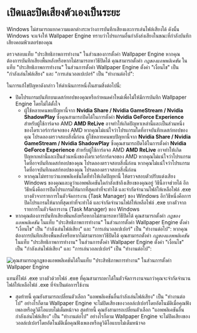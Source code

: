 # เปิดและปิดเสียงตัวเองเป็นระยะ

Windows ไม่สามารถแยกความแตกต่างระหว่างการบันทึกเสียงและการเล่นไฟล์เสียงได้ ดังนั้น Windows จะแจ้งให้ Wallpaper Engine ทราบว่าโปรแกรมอื่นกำลังส่งเสียงในขณะที่กำลังบันทึกเสียงคอมพิวเตอร์ของคุณ

ตรวจสอบแท็บ "ประสิทธิภาพการทำงาน" ในส่วนของการตั้งค่า Wallpaper Engine หากคุณต้องการบันทึกเสียงพื้นหลังหรือหากไม่สามารถหาวิธีปิดได้ คุณสามารถตั้งค่า *กฎของแอพพลิเคชัน* ในแท็บ "ประสิทธิภาพการทำงาน" ในส่วนการตั้งค่า Wallpaper Engine ตั้งค่า "เงื่อนไข" เป็น "กำลังเล่นไฟล์เสียง" และ "การเล่นวอลเปเปอร์" เป็น "ทำงานต่อไป":

ในการแก้ไขปัญหาดังกล่าว ให้ดำเนินการหนึ่งในสามสิ่งต่อไปนี้:

* ปิดโปรแกรมบันทึกบนเดสก์ทอปของคุณหรือกำหนดค่าใหม่เพื่อไม่ให้มีการบันทึก Wallpaper Engine โดยไม่ได้ตั้งใจ
    * ผู้ใช้หลายคนพบปัญหานี้จาก **Nvidia Share / Nvidia GameStream / Nvidia ShadowPlay** ซึ่งคุณสามารถปิดได้ในการตั้งค่า **Nvidia GeForce Experience** สำหรับผู้ใช้การ์ดจอ AMD **AMD ReLive** อาจทำให้เกิดปัญหาเหล่านี้และเป็นส่วนหนึ่งของไดรเวอร์การ์ดจอของ AMD หากคุณไม่แน่ใจว่าโปรแกรมใดที่อาจบันทึกเดสก์ทอปของคุณ โปรดลองตรวจสอบสิ่งนี้ก่อน ผู้ใช้หลายคนพบปัญหานี้จาก **Nvidia Share / Nvidia GameStream / Nvidia ShadowPlay** ซึ่งคุณสามารถปิดได้ในการตั้งค่า **Nvidia GeForce Experience** สำหรับผู้ใช้การ์ดจอ AMD **AMD ReLive** อาจทำให้เกิดปัญหาเหล่านี้และเป็นส่วนหนึ่งของไดรเวอร์การ์ดจอของ AMD หากคุณไม่แน่ใจว่าโปรแกรมใดที่อาจบันทึกเดสก์ทอปของคุณ โปรดลองตรวจสอบสิ่งนี้ก่อน หากคุณไม่แน่ใจว่าโปรแกรมใดที่อาจบันทึกเดสก์ทอปของคุณ โปรดลองตรวจสอบสิ่งนี้ก่อน
    * หากคุณไม่ทราบว่าแอพพลิเคชันใดที่ทำให้เกิดปัญหานี้ ให้ตรวจสอบตัวปรับแต่งเสียง Windows ของคุณและดูว่าแอพพลิเคชันใดกำลังเข้าถึงเสียงของคุณอยู่ วิธีนี้อาจช่วยได้ อีกวิธีหนึ่งคือการปิดโปรแกรมให้มากที่สุดเท่าที่จะทำได้ และจำกัดจำนวนไฟล์ให้เหลือไฟล์ .exe บางตัวจากรายการในตัวจัดการงาน (Task Manager) ของ Windows อีกวิธีหนึ่งคือการปิดโปรแกรมให้มากที่สุดเท่าที่จะทำได้ และจำกัดจำนวนไฟล์ให้เหลือไฟล์ .exe บางตัวจากรายการในตัวจัดการงาน (Task Manager) ของ Windows
* หากคุณต้องการบันทึกเสียงพื้นหลังหรือหากไม่สามารถหาวิธีปิดได้ คุณสามารถตั้งค่า *กฎของแอพพลิเคชัน* ในแท็บ "ประสิทธิภาพการทำงาน" ในส่วนการตั้งค่า Wallpaper Engine ตั้งค่า "เงื่อนไข" เป็น "กำลังเล่นไฟล์เสียง" และ "การเล่นวอลเปเปอร์" เป็น "ทำงานต่อไป": หากคุณต้องการบันทึกเสียงพื้นหลังหรือหากไม่สามารถหาวิธีปิดได้ คุณสามารถตั้งค่า *กฎของแอพพลิเคชัน* ในแท็บ "ประสิทธิภาพการทำงาน" ในส่วนการตั้งค่า Wallpaper Engine ตั้งค่า "เงื่อนไข" เป็น "กำลังเล่นไฟล์เสียง" และ "การเล่นวอลเปเปอร์" เป็น "ทำงานต่อไป":

![คุณสามารถดูกฎของแอพพลิเคชันได้ในแท็บ "ประสิทธิภาพการทำงาน" ในส่วนการตั้งค่า Wallpaper Engine](./applicationrule.png)

แทนที่ไฟล์ .exe บางตัวด้วยไฟล์ .exe ที่คุณสามารถหาได้ในตัวจัดการงานจนกว่าคุณจะจำกัดจำนวนไฟล์ให้เหลือไฟล์ .exe ที่จำเป็นต่อการใช้งาน

* สุดท้ายนี้ คุณยังสามารถเปลี่ยนตัวเลือก "แอพพลิเคชันอื่นกำลังเล่นไฟล์เสียง" เป็น "ทำงานต่อไป" อย่างไรก็ตาม Wallpaper Engine จะไม่ปิดเสียงของวอลล์เปเปอร์โดยอัตโนมัติเมื่อคุณฟังเพลงหรือดูวิดีโอแบบไม่เต็มหน้าจอ สุดท้ายนี้ คุณยังสามารถเปลี่ยนตัวเลือก "แอพพลิเคชันอื่นกำลังเล่นไฟล์เสียง" เป็น "ทำงานต่อไป" อย่างไรก็ตาม Wallpaper Engine จะไม่ปิดเสียงของวอลล์เปเปอร์โดยอัตโนมัติเมื่อคุณฟังเพลงหรือดูวิดีโอแบบไม่เต็มหน้าจอ
